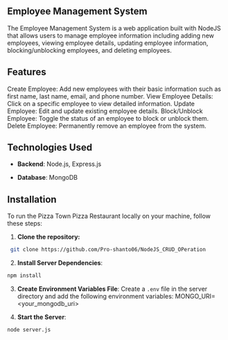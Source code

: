 ## Employee Management System

The Employee Management System is a web application built with NodeJS that allows users to manage employee information including adding new employees, viewing employee details, updating employee information, blocking/unblocking employees, and deleting employees.


## Features

Create Employee: Add new employees with their basic information such as first name, last name, email, and phone number.
View Employee Details: Click on a specific employee to view detailed information.
Update Employee: Edit and update existing employee details.
Block/Unblock Employee: Toggle the status of an employee to block or unblock them.
Delete Employee: Permanently remove an employee from the system.

## Technologies Used
  
- **Backend**: Node.js, Express.js
  
- **Database**: MongoDB


## Installation

To run the Pizza Town Pizza Restaurant locally on your machine, follow these steps:
1. **Clone the repository:**
  ```bash
   git clone https://github.com/Pro-shanto06/NodeJS_CRUD_OPeration
   ```
2. **Install Server Dependencies**:

```bash
npm install
```

3. **Create Environment Variables File**:
Create a `.env` file in the server directory and add the following environment variables:
MONGO_URI=<your_mongodb_uri>

4. **Start the Server**:
```bash
node server.js
```
